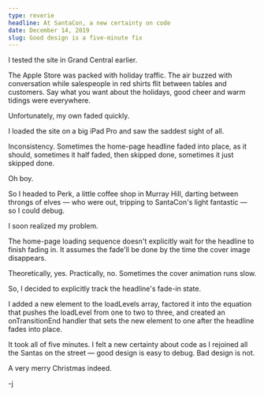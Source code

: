 ```yaml
---
type: reverie
headline: At SantaCon, a new certainty on code
date: December 14, 2019
slug: Good design is a five-minute fix
---
```


I tested the site in Grand Central earlier. 

The Apple Store was packed with holiday traffic. The air buzzed with conversation while salespeople in red shirts flit between tables and customers. Say what you want about the holidays, good cheer and warm tidings were everywhere. 

Unfortunately, my own faded quickly. 

I loaded the site on a big iPad Pro and saw the saddest sight of all.

Inconsistency. Sometimes the home-page headline faded into place, as it should, sometimes it half faded, then skipped done, sometimes it just skipped done.

Oh boy. 

So I headed to Perk, a little coffee shop in Murray Hill, darting between throngs of elves — who were out, tripping to SantaCon's light fantastic — so I could debug. 

I soon realized my problem. 

The home-page loading sequence doesn't explicitly wait for the headline to finish fading in. It assumes the fade'll be done by the time the cover image disappears. 

Theoretically, yes. Practically, no. Sometimes the cover animation runs slow. 

So, I decided to explicitly track the headline's fade-in state. 

I added a new element to the loadLevels array, factored it into the equation that pushes the loadLevel from one to two to three, and created an onTransitionEnd handler that sets the new element to one after the headline fades into place. 

It took all of five minutes. I felt a new certainty about code as I rejoined all the Santas on the street — good design is easy to debug. Bad design is not. 

A very merry Christmas indeed.

-j
